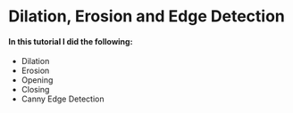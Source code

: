 # **Dilation, Erosion and Edge Detection**

#### **In this tutorial I did the following:**
* Dilation
* Erosion
* Opening
* Closing
* Canny Edge Detection
